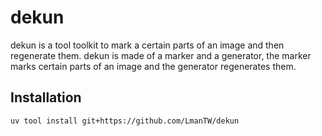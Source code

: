# dekun

dekun is a tool toolkit to mark a certain parts of an image and then regenerate them. dekun is made of a marker and a generator, the marker marks certain parts of an image and the generator regenerates them.

## Installation

```bash
uv tool install git+https://github.com/LmanTW/dekun
```
